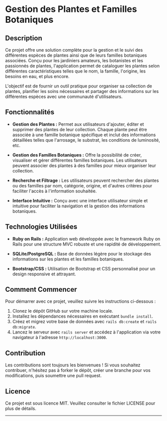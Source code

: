 # Gestion des Plantes et Familles Botaniques

## Description

Ce projet offre une solution complète pour la gestion et le suivi des différentes espèces de plantes ainsi que de leurs familles botaniques associées. Conçu pour les jardiniers amateurs, les botanistes et les passionnés de plantes, l'application permet de cataloguer les plantes selon différentes caractéristiques telles que le nom, la famille, l'origine, les besoins en eau, et plus encore. 

L'objectif est de fournir un outil pratique pour organiser sa collection de plantes, planifier les soins nécessaires et partager des informations sur les différentes espèces avec une communauté d'utilisateurs.

## Fonctionnalités

- **Gestion des Plantes :** Permet aux utilisateurs d'ajouter, éditer et supprimer des plantes de leur collection. Chaque plante peut être associée à une famille botanique spécifique et inclut des informations détaillées telles que l'arrosage, le substrat, les conditions de luminosité, etc.

- **Gestion des Familles Botaniques :** Offre la possibilité de créer, visualiser et gérer différentes familles botaniques. Les utilisateurs peuvent associer des plantes à des familles pour mieux organiser leur collection.

- **Recherche et Filtrage :** Les utilisateurs peuvent rechercher des plantes ou des familles par nom, catégorie, origine, et d'autres critères pour faciliter l'accès à l'information souhaitée.

- **Interface Intuitive :** Conçu avec une interface utilisateur simple et intuitive pour faciliter la navigation et la gestion des informations botaniques.

## Technologies Utilisées

- **Ruby on Rails :** Application web développée avec le framework Ruby on Rails pour une structure MVC robuste et une rapidité de développement.

- **SQLite/PostgreSQL :** Base de données légère pour le stockage des informations sur les plantes et les familles botaniques.

- **Bootstrap/CSS :** Utilisation de Bootstrap et CSS personnalisé pour un design responsive et attrayant.

## Comment Commencer

Pour démarrer avec ce projet, veuillez suivre les instructions ci-dessous :

1. Clonez le dépôt GitHub sur votre machine locale.
2. Installez les dépendances nécessaires en exécutant `bundle install`.
3. Créez et migrez votre base de données avec `rails db:create` et `rails db:migrate`.
4. Lancez le serveur avec `rails server` et accédez à l'application via votre navigateur à l'adresse `http://localhost:3000`.

## Contribution

Les contributions sont toujours les bienvenues ! Si vous souhaitez contribuer, n'hésitez pas à forker le dépôt, créer une branche pour vos modifications, puis soumettre une pull request.

## Licence

Ce projet est sous licence MIT. Veuillez consulter le fichier LICENSE pour plus de détails.

---
